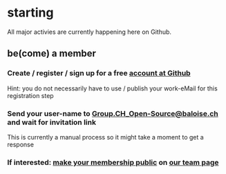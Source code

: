 # starting

All major activies are currently happening here on Github.

## be(come) a member

### Create / register / sign up for  a free [account at Github](https://github.com/signup/)
Hint: you do not necessarily have to use / publish your work-eMail for this registration step

### Send your user-name to Group.CH_Open-Source@baloise.ch and wait for invitation link
This is currently a manual process so it might take a moment to get a response

### If interested: [make your membership public](https://help.github.com/articles/publicizing-or-hiding-organization-membership/) on [our team page](https://github.com/orgs/baloise/people)
